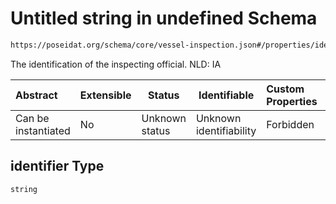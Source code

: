 # Untitled string in undefined Schema

```txt
https://poseidat.org/schema/core/vessel-inspection.json#/properties/identifier
```

The identification of the inspecting official. NLD: IA


| Abstract            | Extensible | Status         | Identifiable            | Custom Properties | Additional Properties | Access Restrictions | Defined In                                                                             |
| :------------------ | ---------- | -------------- | ----------------------- | :---------------- | --------------------- | ------------------- | -------------------------------------------------------------------------------------- |
| Can be instantiated | No         | Unknown status | Unknown identifiability | Forbidden         | Allowed               | none                | [vessel-inspection.json\*](schemas/core/vessel-inspection.json "open original schema") |

## identifier Type

`string`
